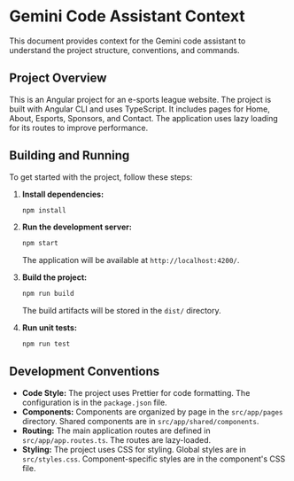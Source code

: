 # Gemini Code Assistant Context

This document provides context for the Gemini code assistant to understand the project structure, conventions, and commands.

## Project Overview

This is an Angular project for an e-sports league website. The project is built with Angular CLI and uses TypeScript. It includes pages for Home, About, Esports, Sponsors, and Contact. The application uses lazy loading for its routes to improve performance.

## Building and Running

To get started with the project, follow these steps:

1.  **Install dependencies:**
    ```bash
    npm install
    ```

2.  **Run the development server:**
    ```bash
    npm start
    ```
    The application will be available at `http://localhost:4200/`.

3.  **Build the project:**
    ```bash
    npm run build
    ```
    The build artifacts will be stored in the `dist/` directory.

4.  **Run unit tests:**
    ```bash
    npm run test
    ```

## Development Conventions

*   **Code Style:** The project uses Prettier for code formatting. The configuration is in the `package.json` file.
*   **Components:** Components are organized by page in the `src/app/pages` directory. Shared components are in `src/app/shared/components`.
*   **Routing:** The main application routes are defined in `src/app/app.routes.ts`. The routes are lazy-loaded.
*   **Styling:** The project uses CSS for styling. Global styles are in `src/styles.css`. Component-specific styles are in the component's CSS file.
